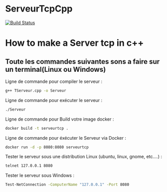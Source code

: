 # ServeurTcpCpp
[![Build Status](https://travis-ci.org/joemccann/dillinger.svg?branch=master)](https://travis-ci.org/joemccann/dillinger)

<h1>How to make a Server tcp in c++</h1>

<h2>Toute les commandes suivantes sons a faire sur un terminal(Linux ou Windows)</h2>

<p>Ligne de commande pour compiler le serveur :</p>

```sh
g++ TServeur.cpp -o Serveur
```
<p>Ligne de commande pour exécuter le serveur :</p>

```sh
./Serveur
```
<p>Ligne de commande pour Build votre image docker :</p>

```sh
docker build -t serveurtcp .
```

<p>Ligne de commande pour éxécuter le Serveur via Docker :</p>

```sh
docker run -d -p 8080:8080 serveurtcp
```

<p>Tester le serveur sous une distribution Linux (ubuntu, linux, gnome, etc....) :</p>

```sh
telnet 127.0.0.1 8080
```

<p>Tester le serveur sous Windows : </p>

```sh
Test-NetConnection -ComputerName "127.0.0.1" -Port 8080
```